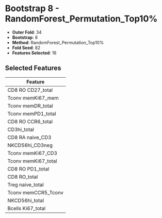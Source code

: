 # Bootstrap 8 - RandomForest_Permutation_Top10%

- **Outer Fold**: 34
- **Bootstrap**: 8
- **Method**: RandomForest_Permutation_Top10%
- **Fold Seed**: 82
- **Features Selected**: 16

## Selected Features

| Feature |
|---------|
| CD8 RO CD27_total |
| Tconv memKi67_mem |
| Tconv memDR_total |
| Tconv memPD1_total |
| CD8 RO CCR6_total |
| CD3hi_total |
| CD8 RA naive_CD3 |
| NKCD56hi_CD3neg |
| Tconv memKi67_CD3 |
| Tconv memKi67_total |
| CD8 RO PD1_total |
| CD8 RO_total |
| Treg naive_total |
| Tconv memCCR5_Tconv |
| NKCD56hi_total |
| Bcells Ki67_total |
